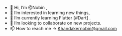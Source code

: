 - 👋 Hi, I’m @Nobin ,
- 👀 I’m interested in learning new things,
- 🌱 I’m currently learning Flutter [#Dart] .
- 💞️ I’m looking to collaborate on new projects.
- 📫 How to reach me -> Khandakernobin@gmail.com

<!---
ampaking/ampaking is a ✨ special ✨ repository because its `README.md` (this file) appears on your GitHub profile.
You can click the Preview link to take a look at your changes.
--->
